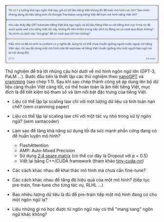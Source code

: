 ![](docs/files/gpt-00.jpg)

Thử nghiệm để trả lời nhũng câu hỏi dưới về mô hình ngôn ngữ lớn (GPT-3, PaLM ...). Bước đầu tiên là thiết lập các thử nghiệm theo [nanoGPT](https://github.com/karpathy/nanoGPT) và [cramming](https://github.com/JonasGeiping/cramming) (sao chép 1:1). Sau khi sao chép thành công sẽ áp dụng lên bộ dữ liệu càng thuần Việt càng tốt, có thể hoàn toàn là âm tiết tiếng Việt, mục đích là để tiết kiệm bộ tham số và làm nổi bật đặc trưng của tiếng Việt.

- Liệu có thể lặp lại scaling law chỉ với một lượng dữ liệu và tính toán hạn chế? (xem cramming paper)

- Liệu có thể lặp lại scaling law chỉ với một tác vụ nhỏ trong xử lý ngôn ngữ? (xem santacoder)

- Làm sao để tăng khả năng sử dụng tối đa sức mạnh phần cứng đang có để huấn luyện mô hình?
  - FlashAttention
  - AMP: Auto-Mixed Precision
  - Sử dụng [2:4 spare matrix](https://timdettmers.com/2023/01/16/which-gpu-for-deep-learning/#Sparse_Network_Training) (có thể coi đây là Dropout với p = 0.5)
  - Viết lại bằng C++/CUDA framework (tham khảo [tiny-cuda-nn](https://github.com/NVlabs/tiny-cuda-nn))

- Các cách khác nhau để khai thác mô hình mà chưa cần fine-tune?

- Các cách khác nhau để tăng độ hiệu quả của một mô hình? (tiếp tục pre-train, fine-tune cho từng tác vụ, RLHL ...)

- Bao nhiêu lượng dữ liệu là đủ để pre-train tiếp một mô hình đang có cho một ngôn ngữ lạ?

- Liệu những gì nó học được từ ngôn ngữ này có thể "mang sang" ngôn ngữ khác không?
